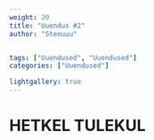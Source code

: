 ```yaml
---
weight: 20
title: "Uuendus #2"
author: "Stenuuu"


tags: ["Uuendused", "Uuendused"]
categories: ["Uuendused"]

lightgallery: true
---
```



# HETKEL TULEKUL